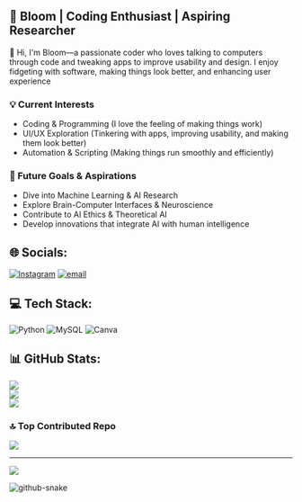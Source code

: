 
## 👾 Bloom | Coding Enthusiast | Aspiring Researcher  

👋 Hi, I'm Bloom—a passionate coder who loves talking to computers through code and tweaking apps to improve usability and design. I enjoy fidgeting with software, making things look better, and enhancing user experience

### 💡 Current Interests
- Coding & Programming (I love the feeling of making things work)
- UI/UX Exploration (Tinkering with apps, improving usability, and making them look better)
- Automation & Scripting (Making things run smoothly and efficiently)

### 🔬 Future Goals & Aspirations
- Dive into Machine Learning & AI Research
- Explore Brain-Computer Interfaces & Neuroscience
- Contribute to AI Ethics & Theoretical AI
- Develop innovations that integrate AI with human intelligence

## 🌐 Socials:
[![Instagram](https://img.shields.io/badge/Instagram-%23E4405F.svg?logo=Instagram&logoColor=white)](https://instagram.com/_farawayworld_) [![email](https://img.shields.io/badge/Email-D14836?logo=gmail&logoColor=white)](mailto:mailsofnityaprakash@gmail.com) 

## 💻 Tech Stack:
![Python](https://img.shields.io/badge/python-3670A0?style=flat&logo=python&logoColor=ffdd54) ![MySQL](https://img.shields.io/badge/mysql-4479A1.svg?style=flat&logo=mysql&logoColor=white) ![Canva](https://img.shields.io/badge/Canva-%2300C4CC.svg?style=flat&logo=Canva&logoColor=white)

## 📊 GitHub Stats:
![](https://github-readme-stats.vercel.app/api?username=faraway-world&theme=dark&hide_border=false&include_all_commits=true&count_private=false)<br/>
![](https://nirzak-streak-stats.vercel.app/?user=faraway-world&theme=dark&hide_border=false)<br/>
![](https://github-readme-stats.vercel.app/api/top-langs/?username=faraway-world&theme=dark&hide_border=false&include_all_commits=true&count_private=false&layout=compact)

### 🔝 Top Contributed Repo
![](https://github-contributor-stats.vercel.app/api?username=faraway-world&limit=5&theme=dark&combine_all_yearly_contributions=true)

---
[![](https://visitcount.itsvg.in/api?id=faraway-world&icon=0&color=0)](https://visitcount.itsvg.in)
<!-- Proudly created with GPRM ( https://gprm.itsvg.in ) -->

<picture>
  <source media="(prefers-color-scheme: dark)" srcset="https://raw.githubusercontent.com/tobiasmeyhoefer/tobiasmeyhoefer/output/github-snake-dark.svg" />
  <source media="(prefers-color-scheme: light)" srcset="https://raw.githubusercontent.com/tobiasmeyhoefer/tobiasmeyhoefer/output/github-snake.svg" />
  <img alt="github-snake" src="https://raw.githubusercontent.com/tobiasmeyhoefer/tobiasmeyhoefer/output/github-snake.svg" />
</picture>
